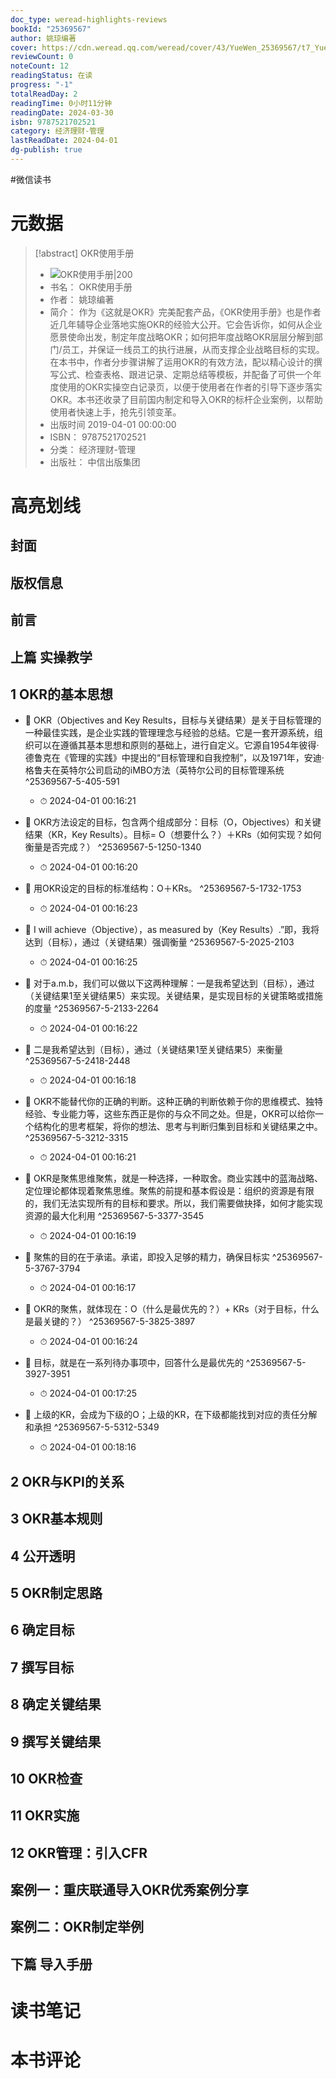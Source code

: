 ```yaml
---
doc_type: weread-highlights-reviews
bookId: "25369567"
author: 姚琼编著
cover: https://cdn.weread.qq.com/weread/cover/43/YueWen_25369567/t7_YueWen_25369567.jpg
reviewCount: 0
noteCount: 12
readingStatus: 在读
progress: "-1"
totalReadDay: 2
readingTime: 0小时11分钟
readingDate: 2024-03-30
isbn: 9787521702521
category: 经济理财-管理
lastReadDate: 2024-04-01
dg-publish: true
---
```

#微信读书

# 元数据
> [!abstract] OKR使用手册
> - ![ OKR使用手册|200](https://cdn.weread.qq.com/weread/cover/43/YueWen_25369567/t7_YueWen_25369567.jpg)
> - 书名： OKR使用手册
> - 作者： 姚琼编著
> - 简介： 作为《这就是OKR》完美配套产品，《OKR使用手册》也是作者近几年辅导企业落地实施OKR的经验大公开。它会告诉你，如何从企业愿景使命出发，制定年度战略OKR；如何把年度战略OKR层层分解到部门/员工，并保证一线员工的执行进展，从而支撑企业战略目标的实现。在本书中，作者分步骤讲解了运用OKR的有效方法，配以精心设计的撰写公式、检查表格、跟进记录、定期总结等模板，并配备了可供一个年度使用的OKR实操空白记录页，以便于使用者在作者的引导下逐步落实OKR。本书还收录了目前国内制定和导入OKR的标杆企业案例，以帮助使用者快速上手，抢先引领变革。
> - 出版时间 2019-04-01 00:00:00
> - ISBN： 9787521702521
> - 分类： 经济理财-管理
> - 出版社： 中信出版集团

# 高亮划线

## 封面

## 版权信息

## 前言

## 上篇 实操教学

## 1 OKR的基本思想


- 📌 OKR（Objectives and Key Results，目标与关键结果）是关于目标管理的一种最佳实践，是企业实践的管理理念与经验的总结。它是一套开源系统，组织可以在遵循其基本思想和原则的基础上，进行自定义。它源自1954年彼得·德鲁克在《管理的实践》中提出的“目标管理和自我控制”，以及1971年，安迪·格鲁夫在英特尔公司启动的iMBO方法（英特尔公司的目标管理系统 ^25369567-5-405-591
    - ⏱ 2024-04-01 00:16:21 

- 📌 OKR方法设定的目标，包含两个组成部分：目标（O，Objectives）和关键结果（KR，Key Results）。目标= O（想要什么？）＋KRs（如何实现？如何衡量是否完成？） ^25369567-5-1250-1340
    - ⏱ 2024-04-01 00:16:20 

- 📌 用OKR设定的目标的标准结构：O＋KRs。 ^25369567-5-1732-1753
    - ⏱ 2024-04-01 00:16:23 

- 📌 I will achieve（Objective），as measured by（Key Results）.”即，我将达到（目标），通过（关键结果）强调衡量 ^25369567-5-2025-2103
    - ⏱ 2024-04-01 00:16:25 

- 📌 对于a.m.b，我们可以做以下这两种理解：一是我希望达到（目标），通过（关键结果1至关键结果5）来实现。关键结果，是实现目标的关键策略或措施的度量 ^25369567-5-2133-2264
    - ⏱ 2024-04-01 00:16:22 

- 📌 二是我希望达到（目标），通过（关键结果1至关键结果5）来衡量 ^25369567-5-2418-2448
    - ⏱ 2024-04-01 00:16:18 

- 📌 OKR不能替代你的正确的判断。这种正确的判断依赖于你的思维模式、独特经验、专业能力等，这些东西正是你的与众不同之处。但是，OKR可以给你一个结构化的思考框架，将你的想法、思考与判断归集到目标和关键结果之中。 ^25369567-5-3212-3315
    - ⏱ 2024-04-01 00:16:21 

- 📌 OKR是聚焦思维聚焦，就是一种选择，一种取舍。商业实践中的蓝海战略、定位理论都体现着聚焦思维。聚焦的前提和基本假设是：组织的资源是有限的，我们无法实现所有的目标和要求。所以，我们需要做抉择，如何才能实现资源的最大化利用 ^25369567-5-3377-3545
    - ⏱ 2024-04-01 00:16:19 

- 📌 聚焦的目的在于承诺。承诺，即投入足够的精力，确保目标实 ^25369567-5-3767-3794
    - ⏱ 2024-04-01 00:16:17 

- 📌 OKR的聚焦，就体现在：O（什么是最优先的？）+ KRs（对于目标，什么是最关键的？） ^25369567-5-3825-3897
    - ⏱ 2024-04-01 00:16:24 

- 📌 目标，就是在一系列待办事项中，回答什么是最优先的 ^25369567-5-3927-3951
    - ⏱ 2024-04-01 00:17:25 

- 📌 上级的KR，会成为下级的O；上级的KR，在下级都能找到对应的责任分解和承担 ^25369567-5-5312-5349
    - ⏱ 2024-04-01 00:18:16 
## 2 OKR与KPI的关系

## 3 OKR基本规则

## 4 公开透明

## 5 OKR制定思路

## 6 确定目标

## 7 撰写目标

## 8 确定关键结果

## 9 撰写关键结果

## 10 OKR检查

## 11 OKR实施

## 12 OKR管理：引入CFR

## 案例一：重庆联通导入OKR优秀案例分享

## 案例二：OKR制定举例

## 下篇 导入手册

# 读书笔记

# 本书评论
